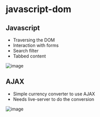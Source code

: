 # javascript-dom

## Javascript
- Traversing the DOM
- Interaction with forms
- Search filter
- Tabbed content

![image](https://user-images.githubusercontent.com/26104823/47829435-e0527f00-dd5d-11e8-8585-a285f8c992a2.png)


## AJAX
- Simple currency converter to use AJAX
- Needs live-server to do the conversion 

![image](https://user-images.githubusercontent.com/26104823/47748133-71433080-dc60-11e8-9d0a-e44915961470.png)
